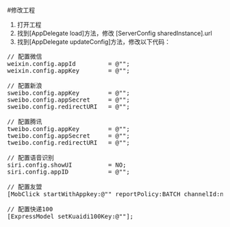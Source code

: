 #修改工程

1. 打开工程
2. 找到[AppDelegate load]方法，修改 [ServerConfig sharedInstance].url
3. 找到[AppDelegate updateConfig]方法，修改以下代码：

<pre>
// 配置微信
weixin.config.appId			= @"<Your information>";
weixin.config.appKey		= @"<Your information>";

// 配置新浪
sweibo.config.appKey		= @"<Your information>";
sweibo.config.appSecret		= @"<Your information>";
sweibo.config.redirectURI	= @"<Your information>";

// 配置腾讯
tweibo.config.appKey		= @"<Your information>";
tweibo.config.appSecret		= @"<Your information>";
tweibo.config.redirectURI	= @"<Your information>";

// 配置语音识别
siri.config.showUI			= NO;
siri.config.appID			= @"<Your iflyKey>";

// 配置友盟
[MobClick startWithAppkey:@"<Your umengKey>" reportPolicy:BATCH channelId:nil];

// 配置快递100
[ExpressModel setKuaidi100Key:@"<Your kuaidi100Key>"];
</pre>  
